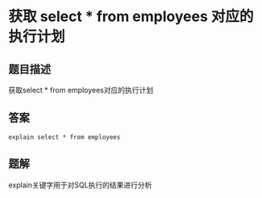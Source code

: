 # 获取 select * from employees 对应的执行计划

## 题目描述

获取select * from employees对应的执行计划

## 答案

```mysql
explain select * from employees
```

## 题解

explain关键字用于对SQL执行的结果进行分析

